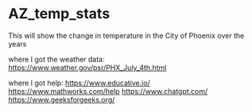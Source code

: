 # AZ_temp_stats
This will show the change in temperature in the City of Phoenix over the years

where I got the weather data: https://www.weather.gov/psr/PHX_July_4th.html

where I got help:
https://www.educative.io/
https://www.mathworks.com/help
https://www.chatgpt.com/
https://www.geeksforgeeks.org/
